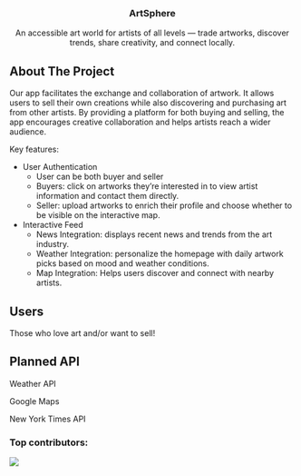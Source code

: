 
<!-- PROJECT LOGO -->
<br />
<div align="center">
  <!-- <a href="https://github.com/othneildrew/Best-README-Template">
    <img src="images/logo.png" alt="Logo" width="80" height="80">
  </a> -->

  <h3 align="center">ArtSphere</h3>

  <p align="center">
  An accessible art world for artists of all levels — trade artworks, discover trends, share creativity, and connect locally.  </p>
</div>

<!-- ABOUT THE PROJECT -->
## About The Project

Our app facilitates the exchange and collaboration of artwork. It allows users to sell their own creations while also discovering and purchasing art from other artists. By providing a platform for both buying and selling, the app encourages creative collaboration and helps artists reach a wider audience.

Key features: 
* User Authentication
  * User can be both buyer and seller
  * Buyers: click on artworks they’re interested in to view artist information and contact them directly.
  * Seller: upload artworks to enrich their profile and choose whether to be visible on the interactive map.
* Interactive Feed
  * News Integration: displays recent news and trends from the art industry.
  * Weather Integration: personalize the homepage with daily artwork picks based on mood and weather conditions.
  * Map Integration: Helps users discover and connect with nearby artists.


<!-- USAGE EXAMPLES -->
## Users 

Those who love art and/or want to sell!


<!-- APIs Used -->
## Planned API  

Weather API 

Google Maps

New York Times API





### Top contributors:

<a href="https://github.com/anajera05/ArtSphere/graphs/contributors">
  <img src="https://contrib.rocks/image?repo=anajera05/ArtSphere" />
</a>

